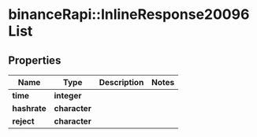 # binanceRapi::InlineResponse20096List


## Properties
Name | Type | Description | Notes
------------ | ------------- | ------------- | -------------
**time** | **integer** |  | 
**hashrate** | **character** |  | 
**reject** | **character** |  | 


